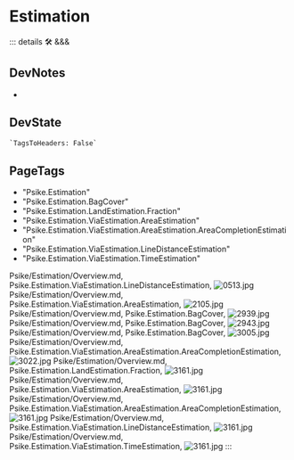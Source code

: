 
# <neuro>Estimation</neuro>

::: details 🛠 <dev>&&&</dev>

## DevNotes

-

## DevState

```py
`TagsToHeaders: False`
```

<h2>PageTags</h2>

- "Psike.Estimation"
- "Psike.Estimation.BagCover"
- "Psike.Estimation.LandEstimation.Fraction"
- "Psike.Estimation.ViaEstimation.AreaEstimation"
- "Psike.Estimation.ViaEstimation.AreaEstimation.AreaCompletionEstimation"
- "Psike.Estimation.ViaEstimation.LineDistanceEstimation"
- "Psike.Estimation.ViaEstimation.TimeEstimation"

Psike/Estimation/Overview.md, <dev>Psike.Estimation.ViaEstimation.LineDistanceEstimation</dev>, ![0513.jpg](/PaperPhoto/0513.jpg)
Psike/Estimation/Overview.md, <dev>Psike.Estimation.ViaEstimation.AreaEstimation</dev>, ![2105.jpg](/PaperPhoto/2105.jpg)
Psike/Estimation/Overview.md, <dev>Psike.Estimation.BagCover</dev>, ![2939.jpg](/PaperPhoto/2939.jpg)
Psike/Estimation/Overview.md, <dev>Psike.Estimation.BagCover</dev>, ![2943.jpg](/PaperPhoto/2943.jpg)
Psike/Estimation/Overview.md, <dev>Psike.Estimation.BagCover</dev>, ![3005.jpg](/PaperPhoto/3005.jpg)
Psike/Estimation/Overview.md, <dev>Psike.Estimation.ViaEstimation.AreaEstimation.AreaCompletionEstimation</dev>, ![3022.jpg](/PaperPhoto/3022.jpg)
Psike/Estimation/Overview.md, <dev>Psike.Estimation.LandEstimation.Fraction</dev>, ![3161.jpg](/PaperPhoto/3161.jpg)
Psike/Estimation/Overview.md, <dev>Psike.Estimation.ViaEstimation.AreaEstimation</dev>, ![3161.jpg](/PaperPhoto/3161.jpg)
Psike/Estimation/Overview.md, <dev>Psike.Estimation.ViaEstimation.AreaEstimation.AreaCompletionEstimation</dev>, ![3161.jpg](/PaperPhoto/3161.jpg)
Psike/Estimation/Overview.md, <dev>Psike.Estimation.ViaEstimation.LineDistanceEstimation</dev>, ![3161.jpg](/PaperPhoto/3161.jpg)
Psike/Estimation/Overview.md, <dev>Psike.Estimation.ViaEstimation.TimeEstimation</dev>, ![3161.jpg](/PaperPhoto/3161.jpg)
:::

